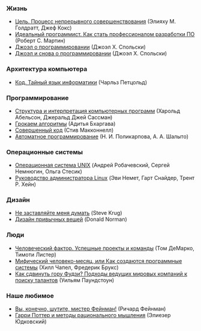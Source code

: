 
### Жизнь

-   [Цель. Процесс непрерывного совершенствования](https://bit.ly/36efYxk) (Элияху М. Голдратт, Джеф Кокс)
-   [Идеальный программист. Как стать профессионалом разработки ПО](https://bit.ly/2F6LEJ0) (Роберт С. Мартин)
-   [Джоэл о программировании](https://bit.ly/2ZIGVH1) (Джоэл Х. Спольски)
-   [Джоэл и снова о программировании](https://bit.ly/2sDUJ9N) (Джоэл Х. Спольски)

### Архитектура компьютера

-   [Код. Тайный язык информатики](https://bit.ly/2tei1TJ) (Чарльз Петцольд)

### Программирование

-   [Структура и интерпретация компьютерных программ](https://www.ozon.ru/context/detail/id/5322055/?partner=hexlet) (Харольд Абельсон, Джеральд Джей Сассман)
-   [Грокаем алгоритмы](https://bit.ly/35cnzvh) (Адитья Бхаргава)
-   [Совершенный код](https://www.ozon.ru/context/detail/id/142768363/?partner=hexlet) (Стив Макконнелл)
-   [Автоматное программирование](https://bit.ly/2F6JEAF) (Н. И. Поликарпова, А. А. Шалыто)

### Операционные системы

-   [Операционная система UNIX](https://bit.ly/2ZCUrMm) (Андрей Робачевский, Сергей Немнюгин, Ольга Стесик)
-   [Руководство администратора Linux](https://bit.ly/2F8wMKn) (Эви Немет, Гарт Снайдер, Трент Р. Хейн)

### Дизайн

-   [Не заставляйте меня думать](https://bit.ly/2QbYufx) (Steve Krug)
-   [Дизайн привычных вещей](https://bit.ly/2QaJU88) (Donald Norman)

### Люди

-   [Человеческий фактор. Успешные проекты и команды](https://bit.ly/2F7jMor) (Том ДеМарко, Тимоти Листер)
-   [Мифический человеко-месяц, или Как создаются программные системы](https://bit.ly/2MHBCCD) (Хилл Чапел, Фредерик Брукс)
-   [Как сдвинуть гору Фудзи? Подходы ведущих мировых компаний к поиску талантов](https://bit.ly/38iux3S) (Уильям Паундстоун)

### Наше любимое

-   [Вы, конечно, шутите, мистер Фейнман!](https://bit.ly/37gPxHA) (Ричард Фейнман)
-   [Гарри Поттер и методы рационального мышления](https://xn--c1asakg.xn--p1ai/) (Элиезер Юдковский)